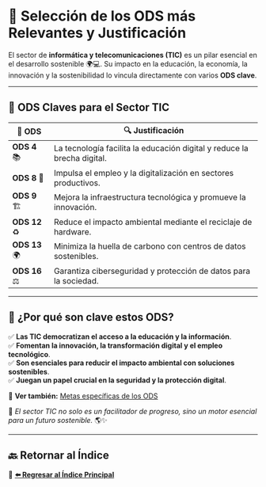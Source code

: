 # 🎯 Selección de los ODS más Relevantes y Justificación

El sector de **informática y telecomunicaciones (TIC)** es un pilar esencial en el desarrollo sostenible 🌍💻. Su impacto en la educación, la economía, la innovación y la sostenibilidad lo vincula directamente con varios **ODS clave**.

---

## 📌 ODS Claves para el Sector TIC

|🎯 **ODS**|🔍 **Justificación**|
|---|---|
|**ODS 4** 📚|La tecnología facilita la educación digital y reduce la brecha digital.|
|**ODS 8** 💼|Impulsa el empleo y la digitalización en sectores productivos.|
|**ODS 9** 🏗️|Mejora la infraestructura tecnológica y promueve la innovación.|
|**ODS 12** ♻️|Reduce el impacto ambiental mediante el reciclaje de hardware.|
|**ODS 13** 🌍|Minimiza la huella de carbono con centros de datos sostenibles.|
|**ODS 16** ⚖️|Garantiza ciberseguridad y protección de datos para la sociedad.|

---

## 🌱 ¿Por qué son clave estos ODS?

✅ **Las TIC democratizan el acceso a la educación y la información**.  
✅ **Fomentan la innovación, la transformación digital y el empleo tecnológico**.  
✅ **Son esenciales para reducir el impacto ambiental con soluciones sostenibles**.  
✅ **Juegan un papel crucial en la seguridad y la protección digital**.

🔗 **Ver también:** [Metas específicas de los ODS](#-selecci%C3%B3n-de-los-ods-m%C3%A1s-relevantes-y-justificaci%C3%B3n)

📌 _El sector TIC no solo es un facilitador de progreso, sino un motor esencial para un futuro sostenible._ 🌎✨

---
## 🔙 **Retornar al Índice**  
📌 **[⬅️ Regresar al Índice Principal](../indice_pisa3_B_zavaleta)**